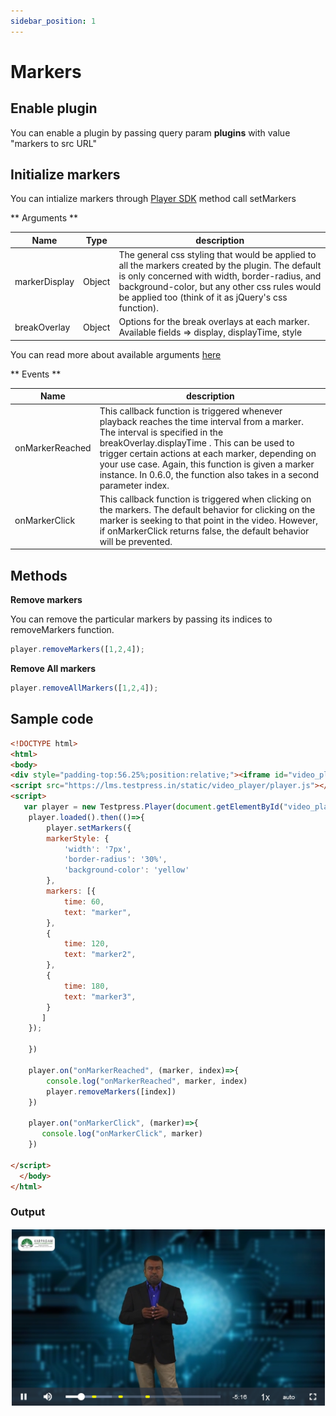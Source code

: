```yaml
---
sidebar_position: 1
---
```


# Markers

## Enable plugin

  You can enable a plugin by passing query param **plugins** with value "markers to src URL" 

## Initialize markers
 You can intialize markers through [Player SDK](../using-player-sdk.md) method call setMarkers

 ** Arguments ** 

| Name                            | Type         | description |
| -----------                     | -----------  | ----------- |
| markerDisplay                   | Object      |  	The general css styling that would be applied to all the markers created by the plugin. The default is only concerned with width, border-radius, and background-color, but any other css rules would be applied too (think of it as jQuery's css function). 
| breakOverlay                    | Object      | Options for the break overlays at each marker. Available fields => display, displayTime, style |

You can read more about available arguments [here](http://sampingchuang.com/videojs-markers)


 ** Events ** 

| Name                            | description |
| -----------                     | ----------- |
| onMarkerReached                 | This callback function is triggered whenever playback reaches the time interval from a marker. The interval is specified in the breakOverlay.displayTime . This can be used to trigger certain actions at each marker, depending on your use case. Again, this function is given a marker instance. In 0.6.0, the function also takes in a second parameter index. |
| onMarkerClick                   | This callback function is triggered when clicking on the markers. The default behavior for clicking on the marker is seeking to that point in the video. However, if onMarkerClick returns false, the default behavior will be prevented.  |


## Methods

**Remove markers**

You can remove the particular markers by passing its indices to removeMarkers function.

``` js
player.removeMarkers([1,2,4]);
```

**Remove All markers**

``` js
player.removeAllMarkers([1,2,4]);
```

## Sample code
``` html
<!DOCTYPE html>
<html>
<body>
<div style="padding-top:56.25%;position:relative;"><iframe id="video_player" src="https://lms.testpress.in/embed/cnwKtQwNmbG/?access_token=fb92ae61-5b1e-4822-a2e9-e402e07c3e5e&plugins=markers" style="border:0;max-width:100%;position:absolute;top:0;left:0;height:100%;width:100%;" allow="accelerometer; autoplay; clipboard-write; encrypted-media; gyroscope picture-in-picture" allowfullscreen="" frameborder="0"></iframe></div>
<script src="https://lms.testpress.in/static/video_player/player.js"></script>
<script>
   var player = new Testpress.Player(document.getElementById("video_player"));
    player.loaded().then(()=>{
    	player.setMarkers({
        markerStyle: {
            'width': '7px',
            'border-radius': '30%',
            'background-color': 'yellow'
        },
        markers: [{
            time: 60,
            text: "marker",
        },
        {
            time: 120,
            text: "marker2",
        },        
        {
            time: 180,
            text: "marker3",
        } 
       ]
    });
    
    })
 
    player.on("onMarkerReached", (marker, index)=>{
    	console.log("onMarkerReached", marker, index)
        player.removeMarkers([index])
    })
    
    player.on("onMarkerClick", (marker)=>{
       console.log("onMarkerClick", marker)
    })
       
</script>
  </body>
</html>
```

### Output


![Domain restriction form](../../../img/markers_output.png)